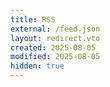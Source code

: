 ```yaml
---
title: RSS
external: /feed.json
layout: redirect.vto
created: 2025-08-05
modified: 2025-08-05
hidden: true
---
```

